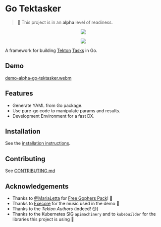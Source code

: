 # Go Tektasker

> :wrench: This project is in an **alpha** level of readiness.

<p align="center">
  <a href="https://go-tektasker.nocera.eu">
    <img src="https://go-tektasker.nocera.eu/_astro/go-tektasker.18551fa8.svg"/>
  </a>
</p>
<p align="center">
  <a href="https://goreportcard.com/report/github.com/raskyld/go-tektasker">
    <img src="https://goreportcard.com/badge/github.com/raskyld/go-tektasker"/>
  </a>
</p>

A framework for building
[Tekton](https://tekton.dev)
[Tasks](https://tekton.dev/docs/pipelines/tasks/) in Go.

## Demo

[demo-alpha-go-tektasker.webm](https://github.com/raskyld/go-tektasker/assets/32960642/ab00e31e-0c11-4fe0-91bd-16352039926e)

## Features

- Generate YAML from Go package.
- Use pure-go code to manipulate params and results.
- Development Environment for a fast DX.

## Installation

See the [installation instructions][install].

[install]: https://go-tektasker.nocera.eu/general/installation/

## Contributing

See [CONTRIBUTING.md](./CONTRIBUTING.md)

## Acknowledgements

- Thanks to [@MariaLetta](https://github.com/MariaLetta) for [Free Gophers Pack](https://github.com/MariaLetta/free-gophers-pack)! 🤩
- Thanks to [Execore](https://pixabay.com/fr/users/execore-32910697/) for the music used in the demo 🎵
- Thanks to the *Tekton Authors* (indeed! 😏)
- Thanks to the Kubernetes SIG `apimachinery` and to `kubebuilder` for the libraries this project is using 🚀

